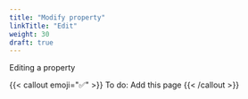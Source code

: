 ```yaml
---
title: "Modify property"
linkTitle: "Edit"
weight: 30
draft: true
---
```


Editing a property

{{< callout emoji="✅" >}}
  To do: Add this page
{{< /callout >}}